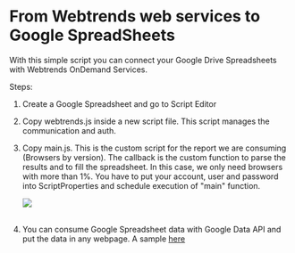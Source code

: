 From Webtrends web services to Google SpreadSheets
====================================================

With this simple script you can connect your Google Drive Spreadsheets with Webtrends OnDemand Services.

Steps:

1. Create a Google Spreadsheet and go to Script Editor
2. Copy webtrends.js inside a new script file. This script manages the communication and auth.
3. Copy main.js. This is the custom script for the report we are consuming (Browsers by version). The callback is the custom function to parse the results and to fill the spreadsheet. In this case, we only need browsers with more than 1%. You have to put your account, user and password into ScriptProperties and schedule execution of "main" function.

	[<img src="https://raw.github.com/davidayalas/webtrends-spreadsheet/master/img/screenshot1.png">](https://raw.github.com/davidayalas/webtrends-spreadsheet/master/img/screenshot1.png) <br /><br />

5. You can consume Google Spreadsheet data with Google Data API and put the data in any webpage. A sample [here](http://htmlpreview.github.io/?https://github.com/davidayalas/webtrends-spreadsheet/master/sample/index.html) 
